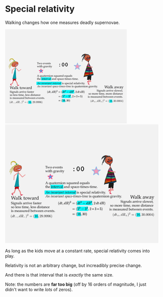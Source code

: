 # Special relativity

Walking changes how one measures deadly supernovae.

<a id="single_1" href="../../img/SR_900.gif"
title="Four ways to see two events">
    <img class='visible-xs' src="../../img/SR_400.gif" alt="" />
    <img class='hidden-xs' src="../../img/SR_600.gif" alt="" /></a>  

As long as the kids move at a constant rate, special relativity comes into play.

Relativity is not an arbitrary change, but increadibly precise change.

And there is that interval that is *exactly* the same size.

Note: the numbers are **far too big** (off by 16 orders of magnitude, I just
didn't want to write _lots_ of zeros).
